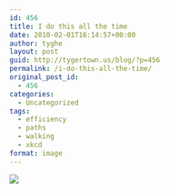 ```yaml
---
id: 456
title: I do this all the time
date: 2010-02-01T16:14:57+00:00
author: tyghe
layout: post
guid: http://tygertown.us/blog/?p=456
permalink: /i-do-this-all-the-time/
original_post_id:
  - 456
categories:
  - Uncategorized
tags:
  - efficiency
  - paths
  - walking
  - xkcd
format: image
---
```

[![](http://imgs.xkcd.com/comics/paths.jpg)](http://xkcd.com/85/)
